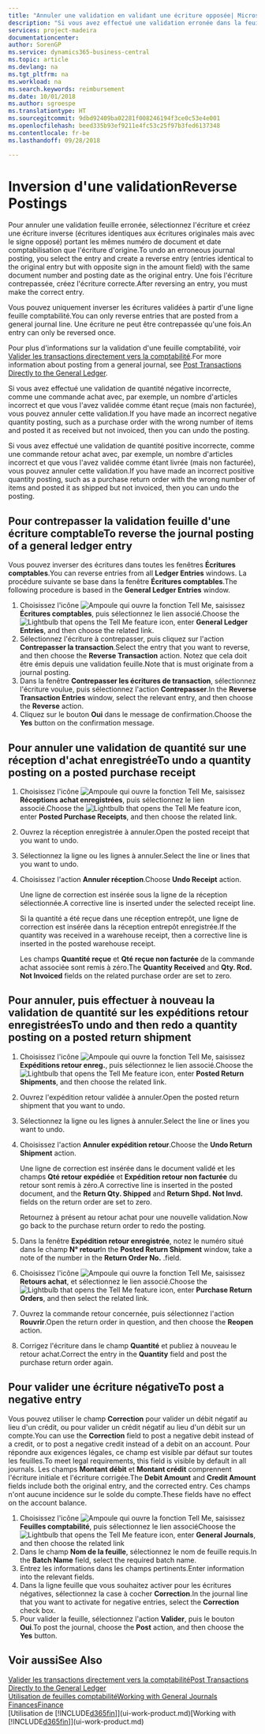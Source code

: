 ```yaml
---
title: "Annuler une validation en validant une écriture opposée| Microsoft Docs"
description: "Si vous avez effectué une validation erronée dans la feuille comptabilité, vous pouvez utiliser la fonction de contrepassation de transaction pour annuler la validation avec une piste d'audit correcte."
services: project-madeira
documentationcenter: 
author: SorenGP
ms.service: dynamics365-business-central
ms.topic: article
ms.devlang: na
ms.tgt_pltfrm: na
ms.workload: na
ms.search.keywords: reimbursement
ms.date: 10/01/2018
ms.author: sgroespe
ms.translationtype: HT
ms.sourcegitcommit: 9dbd92409ba02281f008246194f3ce0c53e4e001
ms.openlocfilehash: beed335b93ef9211e4fc53c25f97b3fed6137348
ms.contentlocale: fr-be
ms.lasthandoff: 09/28/2018

---
```

# <a name="reverse-postings"></a><span data-ttu-id="a9741-103">Inversion d'une validation</span><span class="sxs-lookup"><span data-stu-id="a9741-103">Reverse Postings</span></span>
<span data-ttu-id="a9741-104">Pour annuler une validation feuille erronée, sélectionnez l'écriture et créez une écriture inverse (écritures identiques aux écritures originales mais avec le signe opposé) portant les mêmes numéro de document et date comptabilisation que l'écriture d'origine.</span><span class="sxs-lookup"><span data-stu-id="a9741-104">To undo an erroneous journal posting, you select the entry and create a reverse entry (entries identical to the original entry but with opposite sign in the amount field) with the same document number and posting date as the original entry.</span></span> <span data-ttu-id="a9741-105">Une fois l'écriture contrepassée, créez l'écriture correcte.</span><span class="sxs-lookup"><span data-stu-id="a9741-105">After reversing an entry, you must make the correct entry.</span></span>

<span data-ttu-id="a9741-106">Vous pouvez uniquement inverser les écritures validées à partir d'une ligne feuille comptabilité.</span><span class="sxs-lookup"><span data-stu-id="a9741-106">You can only reverse entries that are posted from a general journal line.</span></span> <span data-ttu-id="a9741-107">Une écriture ne peut être contrepassée qu'une fois.</span><span class="sxs-lookup"><span data-stu-id="a9741-107">An entry can only be reversed once.</span></span>

<span data-ttu-id="a9741-108">Pour plus d'informations sur la validation d'une feuille comptabilité, voir [Valider les transactions directement vers la comptabilité](finance-how-post-transactions-directly.md).</span><span class="sxs-lookup"><span data-stu-id="a9741-108">For more information about posting from a general journal, see [Post Transactions Directly to the General Ledger](finance-how-post-transactions-directly.md).</span></span>

<span data-ttu-id="a9741-109">Si vous avez effectué une validation de quantité négative incorrecte, comme une commande achat avec, par exemple, un nombre d'articles incorrect et que vous l'avez validée comme étant reçue (mais non facturée), vous pouvez annuler cette validation.</span><span class="sxs-lookup"><span data-stu-id="a9741-109">If you have made an incorrect negative quantity posting, such as a purchase order with the wrong number of items and posted it as received but not invoiced, then you can undo the posting.</span></span>

<span data-ttu-id="a9741-110">Si vous avez effectué une validation de quantité positive incorrecte, comme une commande retour achat avec, par exemple, un nombre d'articles incorrect et que vous l'avez validée comme étant livrée (mais non facturée), vous pouvez annuler cette validation.</span><span class="sxs-lookup"><span data-stu-id="a9741-110">If you have made an incorrect positive quantity posting, such as a purchase return order with the wrong number of items and posted it as shipped but not invoiced, then you can undo the posting.</span></span>   

## <a name="to-reverse-the-journal-posting-of-a-general-ledger-entry"></a><span data-ttu-id="a9741-111">Pour contrepasser la validation feuille d'une écriture comptable</span><span class="sxs-lookup"><span data-stu-id="a9741-111">To reverse the journal posting of a general ledger entry</span></span>
<span data-ttu-id="a9741-112">Vous pouvez inverser des écritures dans toutes les fenêtres **Écritures comptables**.</span><span class="sxs-lookup"><span data-stu-id="a9741-112">You can reverse entries from all **Ledger Entries** windows.</span></span> <span data-ttu-id="a9741-113">La procédure suivante se base dans la fenêtre **Écritures comptables**.</span><span class="sxs-lookup"><span data-stu-id="a9741-113">The following procedure is based in the **General Ledger Entries** window.</span></span>
1. <span data-ttu-id="a9741-114">Choisissez l'icône ![Ampoule qui ouvre la fonction Tell Me](media/ui-search/search_small.png "Dites-moi ce que vous voulez faire"), saisissez **Écritures comptables**, puis sélectionnez le lien associé.</span><span class="sxs-lookup"><span data-stu-id="a9741-114">Choose the ![Lightbulb that opens the Tell Me feature](media/ui-search/search_small.png "Tell me what you want to do") icon, enter **General Ledger Entries**, and then choose the related link.</span></span>
2. <span data-ttu-id="a9741-115">Sélectionnez l'écriture à contrepasser, puis cliquez sur l'action **Contrepasser la transaction**.</span><span class="sxs-lookup"><span data-stu-id="a9741-115">Select the entry that you want to reverse, and then choose the **Reverse Transaction** action.</span></span> <span data-ttu-id="a9741-116">Notez que cela doit être émis depuis une validation feuille.</span><span class="sxs-lookup"><span data-stu-id="a9741-116">Note that is must originate from a journal posting.</span></span>
3. <span data-ttu-id="a9741-117">Dans la fenêtre **Contrepasser les écritures de transaction**, sélectionnez l'écriture voulue, puis sélectionnez l'action **Contrepasser**.</span><span class="sxs-lookup"><span data-stu-id="a9741-117">In the **Reverse Transaction Entries** window, select the relevant entry, and then choose the **Reverse** action.</span></span>
4. <span data-ttu-id="a9741-118">Cliquez sur le bouton **Oui** dans le message de confirmation.</span><span class="sxs-lookup"><span data-stu-id="a9741-118">Choose the **Yes** button on the confirmation message.</span></span>

## <a name="to-undo-a-quantity-posting-on-a-posted-purchase-receipt"></a><span data-ttu-id="a9741-119">Pour annuler une validation de quantité sur une réception d'achat enregistrée</span><span class="sxs-lookup"><span data-stu-id="a9741-119">To undo a quantity posting on a posted purchase receipt</span></span>  

1.  <span data-ttu-id="a9741-120">Choisissez l'icône ![Ampoule qui ouvre la fonction Tell Me](media/ui-search/search_small.png "Dites-moi ce que vous voulez faire"), saisissez **Réceptions achat enregistrées**, puis sélectionnez le lien associé.</span><span class="sxs-lookup"><span data-stu-id="a9741-120">Choose the ![Lightbulb that opens the Tell Me feature](media/ui-search/search_small.png "Tell me what you want to do") icon, enter **Posted Purchase Receipts**, and then choose the related link.</span></span>  
2.  <span data-ttu-id="a9741-121">Ouvrez la réception enregistrée à annuler.</span><span class="sxs-lookup"><span data-stu-id="a9741-121">Open the posted receipt that you want to undo.</span></span>  
3.  <span data-ttu-id="a9741-122">Sélectionnez la ligne ou les lignes à annuler.</span><span class="sxs-lookup"><span data-stu-id="a9741-122">Select the line or lines that you want to undo.</span></span>  
4.  <span data-ttu-id="a9741-123">Choisissez l'action **Annuler réception**.</span><span class="sxs-lookup"><span data-stu-id="a9741-123">Choose **Undo Receipt** action.</span></span>

    <span data-ttu-id="a9741-124">Une ligne de correction est insérée sous la ligne de la réception sélectionnée.</span><span class="sxs-lookup"><span data-stu-id="a9741-124">A corrective line is inserted under the selected receipt line.</span></span>  

    <span data-ttu-id="a9741-125">Si la quantité a été reçue dans une réception entrepôt, une ligne de correction est insérée dans la réception entrepôt enregistrée.</span><span class="sxs-lookup"><span data-stu-id="a9741-125">If the quantity was received in a warehouse receipt, then a corrective line is inserted in the posted warehouse receipt.</span></span>  

    <span data-ttu-id="a9741-126">Les champs **Quantité reçue** et **Qté reçue non facturée** de la commande achat associée sont remis à zéro.</span><span class="sxs-lookup"><span data-stu-id="a9741-126">The **Quantity Received** and **Qty. Rcd. Not Invoiced** fields on the related purchase order are set to zero.</span></span>

## <a name="to-undo-and-then-redo-a-quantity-posting-on-a-posted-return-shipment"></a><span data-ttu-id="a9741-127">Pour annuler, puis effectuer à nouveau la validation de quantité sur les expéditions retour enregistrées</span><span class="sxs-lookup"><span data-stu-id="a9741-127">To undo and then redo a quantity posting on a posted return shipment</span></span>

1.  <span data-ttu-id="a9741-128">Choisissez l'icône ![Ampoule qui ouvre la fonction Tell Me](media/ui-search/search_small.png "Dites-moi ce que vous voulez faire"), saisissez **Expéditions retour enreg.**, puis sélectionnez le lien associé.</span><span class="sxs-lookup"><span data-stu-id="a9741-128">Choose the ![Lightbulb that opens the Tell Me feature](media/ui-search/search_small.png "Tell me what you want to do") icon, enter **Posted Return Shipments**, and then choose the related link.</span></span>  
2.  <span data-ttu-id="a9741-129">Ouvrez l'expédition retour validée à annuler.</span><span class="sxs-lookup"><span data-stu-id="a9741-129">Open the posted return shipment that you want to undo.</span></span>
3. <span data-ttu-id="a9741-130">Sélectionnez la ligne ou les lignes à annuler.</span><span class="sxs-lookup"><span data-stu-id="a9741-130">Select the line or lines you want to undo.</span></span>  

4.  <span data-ttu-id="a9741-131">Choisissez l'action **Annuler expédition retour**.</span><span class="sxs-lookup"><span data-stu-id="a9741-131">Choose the **Undo Return Shipment** action.</span></span>  

    <span data-ttu-id="a9741-132">Une ligne de correction est insérée dans le document validé et les champs **Qté retour expédiée** et **Expédition retour non facturée** du retour sont remis à zéro.</span><span class="sxs-lookup"><span data-stu-id="a9741-132">A corrective line is inserted in the posted document, and the **Return Qty. Shipped** and **Return Shpd. Not Invd.** fields on the return order are set to zero.</span></span>  

    <span data-ttu-id="a9741-133">Retournez à présent au retour achat pour une nouvelle validation.</span><span class="sxs-lookup"><span data-stu-id="a9741-133">Now go back to the purchase return order to redo the posting.</span></span>  

5.  <span data-ttu-id="a9741-134">Dans la fenêtre **Expédition retour enregistrée**, notez le numéro situé dans le champ **N° retour**</span><span class="sxs-lookup"><span data-stu-id="a9741-134">In the **Posted Return Shipment** window, take a note of the number in the **Return Order No.**</span></span> <span data-ttu-id="a9741-135">.</span><span class="sxs-lookup"><span data-stu-id="a9741-135">field.</span></span>  
6.  <span data-ttu-id="a9741-136">Choisissez l'icône ![Ampoule qui ouvre la fonction Tell Me](media/ui-search/search_small.png "Dites-moi ce que vous voulez faire"), saisissez **Retours achat**, et sélectionnez le lien associé.</span><span class="sxs-lookup"><span data-stu-id="a9741-136">Choose the ![Lightbulb that opens the Tell Me feature](media/ui-search/search_small.png "Tell me what you want to do") icon, enter **Purchase Return Orders**, and then select the related link.</span></span>  
7.  <span data-ttu-id="a9741-137">Ouvrez la commande retour concernée, puis sélectionnez l'action **Rouvrir**.</span><span class="sxs-lookup"><span data-stu-id="a9741-137">Open the return order in question, and then choose the **Reopen** action.</span></span>  
8.  <span data-ttu-id="a9741-138">Corrigez l'écriture dans le champ **Quantité** et publiez à nouveau le retour achat.</span><span class="sxs-lookup"><span data-stu-id="a9741-138">Correct the entry in the **Quantity** field and post the purchase return order again.</span></span>  

## <a name="to-post-a-negative-entry"></a><span data-ttu-id="a9741-139">Pour valider une écriture négative</span><span class="sxs-lookup"><span data-stu-id="a9741-139">To post a negative entry</span></span>  
<span data-ttu-id="a9741-140">Vous pouvez utiliser le champ **Correction** pour valider un débit négatif au lieu d'un crédit, ou pour valider un crédit négatif au lieu d'un débit sur un compte.</span><span class="sxs-lookup"><span data-stu-id="a9741-140">You can use the **Correction** field to post a negative debit instead of a credit, or to post a negative credit instead of a debit on an account.</span></span> <span data-ttu-id="a9741-141">Pour répondre aux exigences légales, ce champ est visible par défaut sur toutes les feuilles.</span><span class="sxs-lookup"><span data-stu-id="a9741-141">To meet legal requirements, this field is visible by default in all journals.</span></span> <span data-ttu-id="a9741-142">Les champs **Montant débit** et **Montant crédit** comprennent l'écriture initiale et l'écriture corrigée.</span><span class="sxs-lookup"><span data-stu-id="a9741-142">The **Debit Amount** and **Credit Amount** fields include both the original entry, and the corrected entry.</span></span> <span data-ttu-id="a9741-143">Ces champs n'ont aucune incidence sur le solde du compte.</span><span class="sxs-lookup"><span data-stu-id="a9741-143">These fields have no effect on the account balance.</span></span>  

1.  <span data-ttu-id="a9741-144">Choisissez l'icône ![Ampoule qui ouvre la fonction Tell Me](media/ui-search/search_small.png "Dites-moi ce que vous voulez faire"), saisissez **Feuilles comptabilité**, puis sélectionnez le lien associé</span><span class="sxs-lookup"><span data-stu-id="a9741-144">Choose the ![Lightbulb that opens the Tell Me feature](media/ui-search/search_small.png "Tell me what you want to do") icon, enter **General Journals**, and then choose the related link</span></span>  
2.  <span data-ttu-id="a9741-145">Dans le champ **Nom de la feuille**, sélectionnez le nom de feuille requis.</span><span class="sxs-lookup"><span data-stu-id="a9741-145">In the **Batch Name** field, select the required batch name.</span></span>  
3.  <span data-ttu-id="a9741-146">Entrez les informations dans les champs pertinents.</span><span class="sxs-lookup"><span data-stu-id="a9741-146">Enter information into the relevant fields.</span></span>  
4.  <span data-ttu-id="a9741-147">Dans la ligne feuille que vous souhaitez activer pour les écritures négatives, sélectionnez la case à cocher **Correction**.</span><span class="sxs-lookup"><span data-stu-id="a9741-147">In the journal line that you want to activate for negative entries, select the **Correction** check box.</span></span>  
5.  <span data-ttu-id="a9741-148">Pour valider la feuille, sélectionnez l'action **Valider**, puis le bouton **Oui**.</span><span class="sxs-lookup"><span data-stu-id="a9741-148">To post the journal, choose the **Post** action, and then choose the **Yes** button.</span></span>

## <a name="see-also"></a><span data-ttu-id="a9741-149">Voir aussi</span><span class="sxs-lookup"><span data-stu-id="a9741-149">See Also</span></span>
[<span data-ttu-id="a9741-150">Valider les transactions directement vers la comptabilité</span><span class="sxs-lookup"><span data-stu-id="a9741-150">Post Transactions Directly to the General Ledger</span></span>](finance-how-post-transactions-directly.md)  
[<span data-ttu-id="a9741-151">Utilisation de feuilles comptabilité</span><span class="sxs-lookup"><span data-stu-id="a9741-151">Working with General Journals</span></span>](ui-work-general-journals.md)  
[<span data-ttu-id="a9741-152">Finances</span><span class="sxs-lookup"><span data-stu-id="a9741-152">Finance</span></span>](finance.md)  
<span data-ttu-id="a9741-153">[Utilisation de [!INCLUDE[d365fin](includes/d365fin_md.md)]](ui-work-product.md)</span><span class="sxs-lookup"><span data-stu-id="a9741-153">[Working with [!INCLUDE[d365fin](includes/d365fin_md.md)]](ui-work-product.md)</span></span>  

